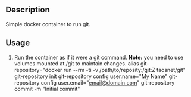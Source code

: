 ## Description

Simple docker container to run git.

## Usage

  1. Run the container as if it were a git command. **Note:** you need to use volumes mounted at /git to maintain changes.
         alias git-repository="docker run --rm -ti -v /path/to/reposity:/git:Z taosnet/git"
         git-repository init
         git-repository config user.name="My Name"
         git-repository config user.email="email@domain.com"
         git-repository commit -m "Initial commit"
